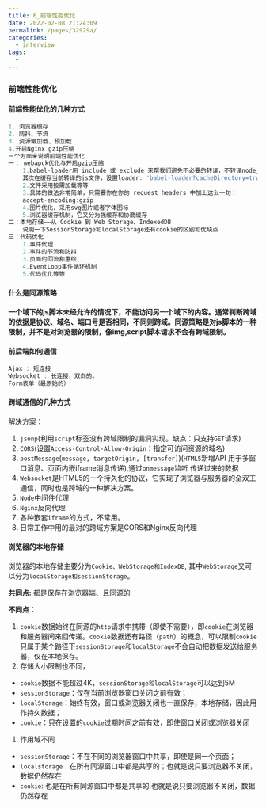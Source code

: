 ```yaml
---
title: 6_前端性能优化
date: 2022-02-08 21:24:09
permalink: /pages/32929a/
categories:
  - interview
tags:
  - 
---
```

### 前端性能优化

#### 前端性能优化的几种方式

```js
1. 浏览器缓存
2. 防抖、节流
3. 资源懒加载、预加载
4.开启Nginx gzip压缩
三个方面来说明前端性能优化
一： webapck优化与开启gzip压缩
    1.babel-loader用 include 或 exclude 来帮我们避免不必要的转译，不转译node_moudules中的js文件
    其次在缓存当前转译的js文件，设置loader: 'babel-loader?cacheDirectory=true'
    2.文件采用按需加载等等
    3.具体的做法非常简单，只需要你在你的 request headers 中加上这么一句：
    accept-encoding:gzip
    4.图片优化，采用svg图片或者字体图标
    5.浏览器缓存机制，它又分为强缓存和协商缓存
二：本地存储——从 Cookie 到 Web Storage、IndexedDB
    说明一下SessionStorage和localStorage还有cookie的区别和优缺点
三：代码优化
    1.事件代理
    2.事件的节流和防抖
    3.页面的回流和重绘
    4.EventLoop事件循环机制
    5.代码优化等等

```

#### 什么是同源策略

**一个域下的js脚本未经允许的情况下，不能访问另一个域下的内容。通常判断跨域的依据是协议、域名、端口号是否相同，不同则跨域。同源策略是对js脚本的一种限制，并不是对浏览器的限制，像img,script脚本请求不会有跨域限制。**

#### 前后端如何通信

```js
Ajax : 短连接
Websocket : 长连接，双向的。
Form表单（最原始的）
```

#### 跨域通信的几种方式

解决方案：

1. `jsonp`(利用`script`标签没有跨域限制的漏洞实现。缺点：只支持`GET`请求)
2. `CORS`(设置`Access-Control-Allow-Origin`：指定可访问资源的域名)
3. `postMessage`(`message, targetOrigin, [transfer]`)(`HTML5`新增API 用于多窗口消息、页面内嵌iframe消息传递),通过`onmessage`监听   传递过来的数据
4. `Websocket`是HTML5的一个持久化的协议，它实现了浏览器与服务器的全双工通信，同时也是跨域的一种解决方案。
5. `Node`中间件代理
6. `Nginx`反向代理
7. 各种嵌套`iframe`的方式，不常用。
8. 日常工作中用的最对的跨域方案是CORS和Nginx反向代理

#### 浏览器的本地存储

浏览器的本地存储主要分为`Cookie、WebStorage和IndexDB`, 其中`WebStorage`又可以分为`localStorage和sessionStorage`。

**共同点:** 都是保存在浏览器端、且同源的

**不同点：**

1. `cookie`数据始终在同源的`http`请求中携带（即使不需要），即`cookie`在浏览器和服务器间来回传递。`cookie`数据还有路径（`path`）的概念，可以限制`cookie`只属于某个路径下`sessionStorage`和`localStorage`不会自动把数据发送给服务器，仅在本地保存。
2. 存储大小限制也不同，

- `cookie`数据不能超过4K，`sessionStorage和localStorage`可以达到5M
- `sessionStorage`：仅在当前浏览器窗口关闭之前有效；
- `localStorage`：始终有效，窗口或浏览器关闭也一直保存，本地存储，因此用作持久数据；
- `cookie`：只在设置的`cookie`过期时间之前有效，即使窗口关闭或浏览器关闭

1. 作用域不同

- `sessionStorage`：不在不同的浏览器窗口中共享，即使是同一个页面；
- `localstorage`：在所有同源窗口中都是共享的；也就是说只要浏览器不关闭，数据仍然存在
- `cookie`: 也是在所有同源窗口中都是共享的.也就是说只要浏览器不关闭，数据仍然存在
